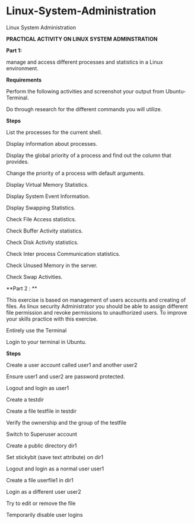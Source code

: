 # Linux-System-Administration
Linux System Administration

**PRACTICAL ACTIVITY ON LINUX SYSTEM ADMINSTRATION** 

**Part 1:** 

manage and access different processes and statistics in a Linux environment. 

**Requirements**

Perform the following activities and screenshot your output from Ubuntu- Terminal. 

Do through research for the different commands you will utilize. 


**Steps**

List the processes for the current shell. 

Display information about processes. 

Display the global priority of a process and find out the column that provides. 

Change the priority of a process with default arguments. 

Display Virtual Memory Statistics. 

Display System Event Information. 

Display Swapping Statistics. 

Check File Access statistics. 

Check Buffer Activity statistics. 

Check Disk Activity statistics. 

Check Inter process Communication statistics. 

Check Unused Memory in the server.     

Check Swap Activities. 

 

**Part 2 : **

This exercise is based on management of users accounts and creating of files. 
As linux security Administrator you should be able to assign different file permission and revoke permissions to unauthorized users. 
To improve your skills practice with this exercise.  

Entirely use the Terminal

Login to your terminal in Ubuntu. 

**Steps**

Create a user account called user1 and another user2 

Ensure user1 and user2 are password protected. 

Logout and login as user1 

Create a testdir 

Create a file testfile in testdir 

Verify the ownership and the group of the testfile 

Switch to Superuser account 

Create a public directory dir1 

Set stickybit (save text attribute) on dir1 

Logout and login as a normal user user1 

Create a file userfile1 in dir1 

Login as a different user user2 

Try to edit or remove the file 

Temporarily disable user logins  

